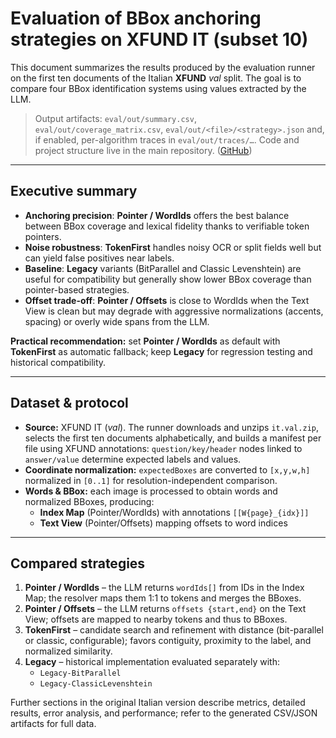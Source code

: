 # Evaluation of BBox anchoring strategies on XFUND IT (subset 10)

This document summarizes the results produced by the evaluation runner on the first ten documents of the Italian **XFUND** *val* split. The goal is to compare four BBox identification systems using values extracted by the LLM.

> Output artifacts: `eval/out/summary.csv`, `eval/out/coverage_matrix.csv`, `eval/out/<file>/<strategy>.json` and, if enabled, per-algorithm traces in `eval/out/traces/…`. Code and project structure live in the main repository. ([GitHub][1])

---

## Executive summary

- **Anchoring precision**: **Pointer / WordIds** offers the best balance between BBox coverage and lexical fidelity thanks to verifiable token pointers.
- **Noise robustness**: **TokenFirst** handles noisy OCR or split fields well but can yield false positives near labels.
- **Baseline**: **Legacy** variants (BitParallel and Classic Levenshtein) are useful for compatibility but generally show lower BBox coverage than pointer-based strategies.
- **Offset trade-off**: **Pointer / Offsets** is close to WordIds when the Text View is clean but may degrade with aggressive normalizations (accents, spacing) or overly wide spans from the LLM.

**Practical recommendation:** set **Pointer / WordIds** as default with **TokenFirst** as automatic fallback; keep **Legacy** for regression testing and historical compatibility.

---

## Dataset & protocol

- **Source:** XFUND IT (*val*). The runner downloads and unzips `it.val.zip`, selects the first ten documents alphabetically, and builds a manifest per file using XFUND annotations: `question/key/header` nodes linked to `answer/value` determine expected labels and values.
- **Coordinate normalization:** `expectedBoxes` are converted to `[x,y,w,h]` normalized in `[0..1]` for resolution-independent comparison.
- **Words & BBox:** each image is processed to obtain words and normalized BBoxes, producing:
  - **Index Map** (Pointer/WordIds) with annotations `[[W{page}_{idx}]]`
  - **Text View** (Pointer/Offsets) mapping offsets to word indices

---

## Compared strategies

1. **Pointer / WordIds** – the LLM returns `wordIds[]` from IDs in the Index Map; the resolver maps them 1:1 to tokens and merges the BBoxes.
2. **Pointer / Offsets** – the LLM returns `offsets {start,end}` on the Text View; offsets are mapped to nearby tokens and thus to BBoxes.
3. **TokenFirst** – candidate search and refinement with distance (bit-parallel or classic, configurable); favors contiguity, proximity to the label, and normalized similarity.
4. **Legacy** – historical implementation evaluated separately with:
   - `Legacy-BitParallel`
   - `Legacy-ClassicLevenshtein`

Further sections in the original Italian version describe metrics, detailed results, error analysis, and performance; refer to the generated CSV/JSON artifacts for full data.

[1]: https://github.com/mapo80/docflow-ai-net "GitHub - mapo80/docflow-ai-net"
